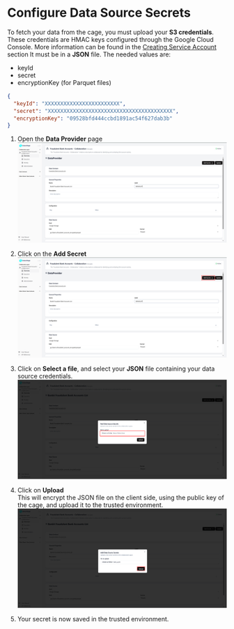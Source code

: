 # Configure Data Source Secrets

To fetch your data from the cage, you must upload your **S3 credentials**. These credentials are HMAC keys configured through the Google Cloud Console. More information can be found in the [Creating Service Account](/docs/user-manual/data-provider/google-cloud-storage/create-service-account) section
It must be in a **JSON** file.
The needed values are:

- keyId
- secret
- encryptionKey (for Parquet files)

```json
{
  "keyId": "XXXXXXXXXXXXXXXXXXXXXXXX",
  "secret": "XXXXXXXXXXXXXXXXXXXXXXXXXXXXXXXXXXXXXXXX",
  "encryptionKey": "09528bfd444ccbd1891ac54f627dab3b"
}
```

1. Open the **Data Provider** page
   ![screenshot of data provider](img/22_configure_data_provider_page.png)

2. Click on the **Add Secret**
   ![screenshot of data provider](img/22_configure_data_provider_secret.png)

3. Click on **Select a file**, and select your **JSON** file containing your data source credentials.
   ![screenshot of administration](img/23_upload_secret_dataprovider.png)

4. Click on **Upload** \
   This will encrypt the JSON file on the client side, using the public key of the cage, and upload it to the trusted environment.
   ![screenshot of administration](img/data_provider_secret_file_selected.png)

5. Your secret is now saved in the trusted environment.
